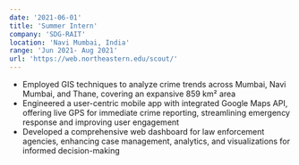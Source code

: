 ```yaml
---
date: '2021-06-01'
title: 'Summer Intern'
company: 'SDG-RAIT'
location: 'Navi Mumbai, India'
range: 'Jun 2021- Aug 2021'
url: 'https://web.northeastern.edu/scout/'
---
```


- Employed GIS techniques to analyze crime trends across Mumbai, Navi Mumbai, and Thane, covering an expansive 859 km² area
- Engineered a user-centric mobile app with integrated Google Maps API, offering live GPS for immediate crime reporting, streamlining emergency response and improving user engagement
- Developed a comprehensive web dashboard for law enforcement agencies, enhancing case management, analytics, and visualizations for informed decision-making
